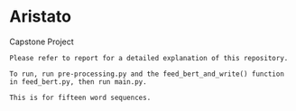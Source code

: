 # Aristato
 Capstone Project

    Please refer to report for a detailed explanation of this repository.

    To run, run pre-processing.py and the feed_bert_and_write() function in feed_bert.py, then run main.py.

    This is for fifteen word sequences. 

